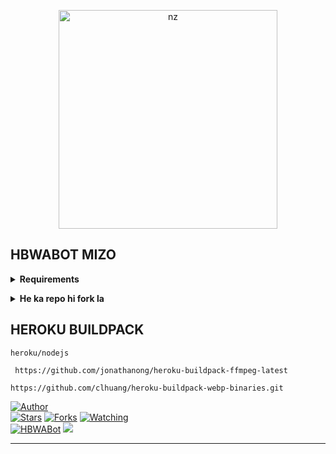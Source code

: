 <p align="center">
<img src="https://telegra.ph/file/910eec69750ced676b2a1.jpg" alt="nz" width="350"/>
</p>

## HBWABOT MIZO
</details>

<!-- Requirements -->
<b><details><summary>Requirements</summary></b>
* Qr code link luh nan hian i phone a tang ni lo in, mi dang phone a tangin emaw i laptop atangin Qr-Code link ah hian lut la
* I WhatsApp link device a tangin scan tur [Hmet rawh](https://replit.com/@HBMods/HBWABot-Qr-Generator?v=1)
* Chuan i WhatsApp-ah lut la, Settings luhna bulah khan, WhatsApp link device a tangin Qr-Code chu i scan thei ang
* Heroku Account ila nei loh chuan [hmet rawh](https://signup.heroku.com/login)
* Railway account ila nei loh chuan [hmet rawh](https://railway.app)

</details>

<!-- Start via Heroku -->
<b><details><summary>He ka repo hi fork la</summary></b>
* He Repo hi fork la [Hmet rawh](https://github.com/HBMods-OFC/HBWABot-v3/fork)
* Deploy chhung hi minute 5-10 ani thin a lo nghak zel dawn nia 
* I deploy zo hunah logs kha check la 

<br>

</details>

## HEROKU BUILDPACK

```
heroku/nodejs
```
```
 https://github.com/jonathanong/heroku-buildpack-ffmpeg-latest
```
```
https://github.com/clhuang/heroku-buildpack-webp-binaries.git
```

<a href="https://github.com/HBMods-OFC"><img title="Author" src="https://img.shields.io/badge/Author-HBMods-blue.svg?color=FFA161FF&style=for-the-badge&logo=github" /></a>  
<a href="https://github.com/HBMods-OFC/HBWABot-v3"><img title="Stars" src="https://img.shields.io/github/stars/HBMods-OFC/HBWABot-v3?color=FFA161FF&style=flat-square" /></a>
<a href="https://github.com/HBMods-OFC/HBWABot-v3/network/members"><img title="Forks" src="https://img.shields.io/github/forks/HBMods-OFC/HBWABot-v3?color=FFA161FF&style=flat-square" /></a>
<a href="https://github.com/HBMods-OFC/HBWABot-v3/watchers"><img title="Watching" src="https://img.shields.io/github/watchers/HBMods-OFC/HBWABot-v3?label=watchers&color=FFA161FF&style=flat-square" /></a> <br>
<a href="https://chat.whatsapp.com/DVjOS8G9xqgFoXfNy6HYAK"><img title="HBWABot" src="https://img.shields.io/badge/WhatsApp-Group-blue.svg?color=FFA161FF&style=for-the-badge&logo=whatsapp" /></a> 
<a href="https://youtube.com/c/HBSuantakOfficialChannel"><img src="https://img.shields.io/badge/HBMods-Channel-ff0000?style=for-the-badge&logo=youtube&logoColor=ff000000&link=https://youtube.com/c/HBSuantakOfficialChannel" /><br>
</details>

----
